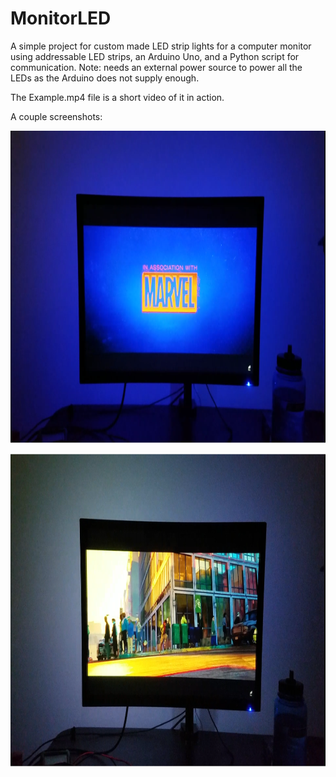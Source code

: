 # MonitorLED

A simple project for custom made LED strip lights for a computer monitor using addressable LED strips, an Arduino Uno, and a Python script for communication. Note: needs an external power source to power all the LEDs as the Arduino does not supply enough.

The Example.mp4 file is a short video of it in action. 

A couple screenshots: 

<p align="center">
  <img width="850" height="500" src="https://github.com/richyyun/MonitorLED/blob/main/Screencap1.PNG">
</p>

<p align="center">
  <img width="850" height="500" src="https://github.com/richyyun/MonitorLED/blob/main/Screencap2.PNG">
